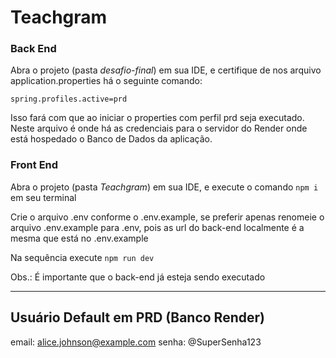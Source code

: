 # Teachgram

### Back End

Abra o projeto (pasta *desafio-final*) em sua IDE, e certifique de nos arquivo application.properties há o seguinte comando:

```spring.profiles.active=prd```

Isso fará com que ao iniciar o properties com perfil prd seja executado. Neste arquivo é onde há as credenciais para o servidor do Render onde está hospedado o Banco de Dados da aplicação.

### Front End

Abra o projeto (pasta *Teachgram*) em sua IDE, e execute o comando ```npm i``` em seu terminal

Crie o arquivo .env conforme o .env.example, se preferir apenas renomeie o arquivo .env.example para .env, pois as url do back-end localmente é a mesma que está no .env.example

Na sequência execute ```npm run dev```

Obs.: É importante que o back-end já esteja sendo executado

---

## Usuário Default em PRD (Banco Render)

email: alice.johnson@example.com
senha: @SuperSenha123
